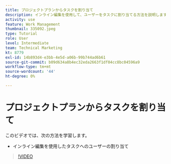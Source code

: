 ```yaml
---
title: プロジェクトプランからタスクを割り当て
description: インライン編集を使用して、ユーザーをタスクに割り当てる方法を説明します。 [!DNL  Workfront] プロジェクト。
activity: use
feature: Work Management
thumbnail: 335092.jpeg
type: Tutorial
role: User
level: Intermediate
team: Technical Marketing
kt: 8779
exl-id: 14b893d4-e3bb-4e5d-a06b-99b744ad6b61
source-git-commit: b09d634a8b4ec32eda2663f1df04cc8bc04596a9
workflow-type: tm+mt
source-wordcount: '44'
ht-degree: 0%

---
```


# プロジェクトプランからタスクを割り当て

このビデオでは、次の方法を学習します。

* インライン編集を使用したタスクへのユーザーの割り当て

>[!VIDEO](https://video.tv.adobe.com/v/335092/?quality=12)

<!---
learn more urls:
Notifications: Information about work assigned to me
Assign tasks
Personal time overview
Make smart assignments
Modify multiple user assignments in a task list
--->
